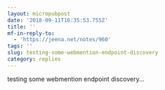 ```yaml
---
layout: micropubpost
date: '2018-09-11T16:35:53.755Z'
title: ''
mf-in-reply-to:
  - 'https://jeena.net/notes/960'
tags: ''
slug: testing-some-webmention-endpoint-discovery
category: replies
---
```

testing some webmention endpoint discovery...
